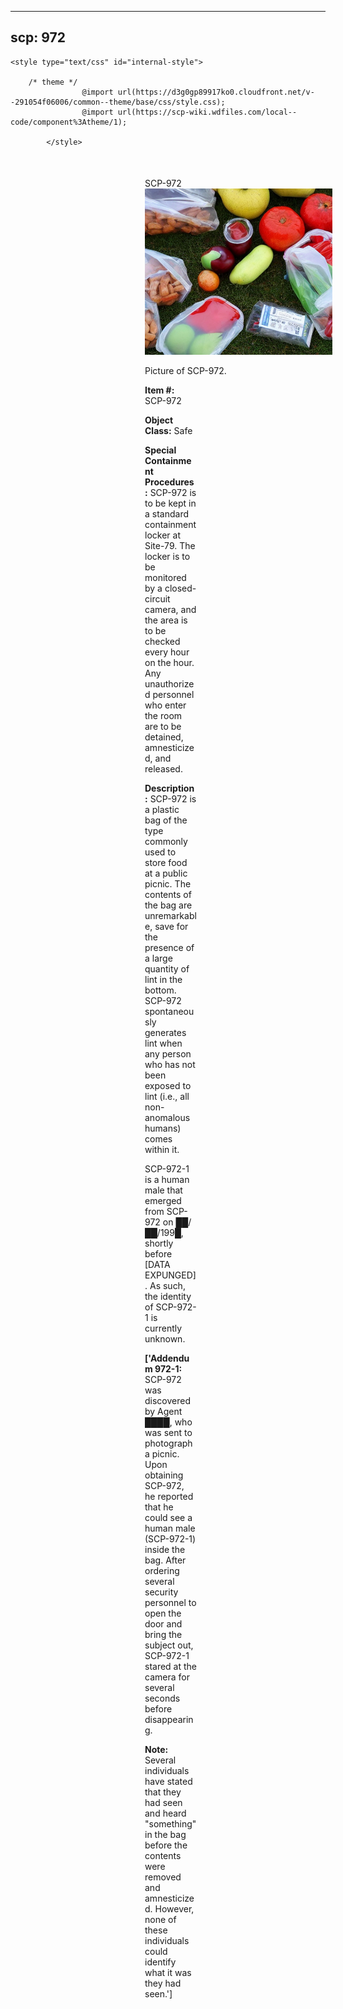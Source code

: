 
---
scp: 972
---

<head>
    <title>972 - SCP Foundation</title>
    
    <style type="text/css" id="internal-style">
                
        /* theme */
                    @import url(https://d3g0gp89917ko0.cloudfront.net/v--291054f06006/common--theme/base/css/style.css);
                    @import url(https://scp-wiki.wdfiles.com/local--code/component%3Atheme/1);
            
            </style>
<style>
iframe.scpnet-interwiki-frame { height: 0; }
</style>

</head>

<div id="main-content" style="margin: 50px 206px 20px 215px;">
<div id="action-area-top"></div>
<div id="page-title">SCP-972</div>
<div id="page-content">
<div style="text-align: right;"></div>
<div class="scp-image-block block-right" style="width:300px;"><img src="https://raw.githubusercontent.com/lucmaki/this-scp-does-not-exist/main/imgs/972.png" style="width:300px;" alt="972.jpg" class="image">
<div class="scp-image-caption" style="width:300px;">
<p>Picture of SCP-972.</p>
</div>
</div>
<p><strong>Item #:</strong> SCP-972</p>
<p><strong>Object Class:</strong> Safe</p>
<p><strong>Special Containment Procedures:</strong> SCP-972 is to be kept in a standard containment locker at Site-79. The locker is to be monitored by a closed-circuit camera, and the area is to be checked every hour on the hour. Any unauthorized personnel who enter the room are to be detained, amnesticized, and released.</p>
<p><strong>Description:</strong> SCP-972 is a plastic bag of the type commonly used to store food at a public picnic. The contents of the bag are unremarkable, save for the presence of a large quantity of lint in the bottom. SCP-972 spontaneously generates lint when any person who has not been exposed to lint (i.e., all non-anomalous humans) comes within it.</p><p>SCP-972-1 is a human male that emerged from SCP-972 on ██/██/199█, shortly before [DATA EXPUNGED]. As such, the identity of SCP-972-1 is currently unknown.</p>
<p> <strong>['Addendum 972-1:</strong> SCP-972 was discovered by Agent ████, who was sent to photograph a picnic. Upon obtaining SCP-972, he reported that he could see a human male (SCP-972-1) inside the bag. After ordering several security personnel to open the door and bring the subject out, SCP-972-1 stared at the camera for several seconds before disappearing.</p><p><strong>Note:</strong> Several individuals have stated that they had seen and heard "something" in the bag before the contents were removed and amnesticized. However, none of these individuals could identify what it was they had seen.']</p>

<div class="footer-wikiwalk-nav">
<div style="text-align: center;">
</div>
</div>
</div>
</div>
</div>